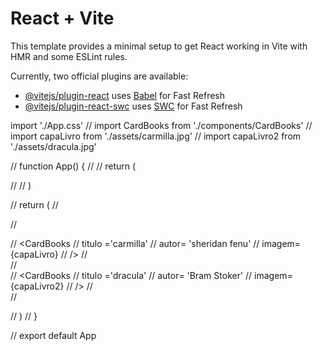 # React + Vite

This template provides a minimal setup to get React working in Vite with HMR and some ESLint rules.

Currently, two official plugins are available:

- [@vitejs/plugin-react](https://github.com/vitejs/vite-plugin-react/blob/main/packages/plugin-react/README.md) uses [Babel](https://babeljs.io/) for Fast Refresh
- [@vitejs/plugin-react-swc](https://github.com/vitejs/vite-plugin-react-swc) uses [SWC](https://swc.rs/) for Fast Refresh


import './App.css'
// import CardBooks from './components/CardBooks'
// import capaLivro from './assets/carmilla.jpg'
// import capaLivro2 from './assets/dracula.jpg'
 
// function App() {
//   // return (
    
//   // )
 
//   return (
//     <div className='nsei' >

//       <div>
//        <CardBooks
//       titulo ='carmilla'
//       autor= 'sheridan fenu'
//       imagem={capaLivro}
//       />
//       </div>
//       <div>
//       <CardBooks
//       titulo ='dracula'
//       autor= 'Bram Stoker'
//       imagem={capaLivro2}
//       />
//       </div>
//     </div>
  
//   )
// }
 
// export default App